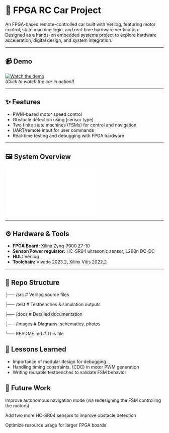 # 🚗 FPGA RC Car Project

An FPGA-based remote-controlled car built with Verilog, featuring motor control, state machine logic, and real-time hardware verification.  
Designed as a hands-on embedded systems project to explore hardware acceleration, digital design, and system integration.

---

## 📹 Demo
[![Watch the demo](images/demo_thumbnail.png)](https://youtu.be/your-demo-link)  
*(Click to watch the car in action!)*

---

## ✨ Features
- PWM-based motor speed control
- Obstacle detection using [sensor type]
- Two finite state machines (FSMs) for control and navigation
- UART/remote input for user commands
- Real-time testing and debugging with FPGA hardware

---

## 🖼️ System Overview
![System Block Diagram](images/system_block_diagram.pdf)

---

## ⚙️ Hardware & Tools
- **FPGA Board:** Xilinx Zynq-7000 Z7-10
- **Sensor/Power regulator:** HC-SR04 ultrasonic sensor, L298n DC-DC
- **HDL:** Verilog
- **Toolchain:** Vivado 2023.2, Xilinx Vitis 2022.2

---

## 📂 Repo Structure
├── /src # Verilog source files

├── /test # Testbenches & simulation outputs

├── /docs # Detailed documentation

├── /images # Diagrams, schematics, photos

└── README.md # This file

## 🧩 Lessons Learned
- Importance of modular design for debugging
- Handling timing constraints, (CDC) in motor PWM generation
- Writing reusable testbenches to validate FSM behavior

## 🔮 Future Work
Improve autonomous navigation mode (via redesigning the FSM controlling the motors)

Add two more HC-SR04 sensors to improve obstacle detection

Optimize resource usage for larger FPGA boards
